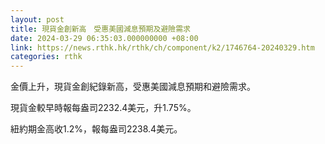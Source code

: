 ```yaml
---
layout: post
title: 現貨金創新高　受惠美國減息預期及避險需求　
date: 2024-03-29 06:35:03.000000000 +08:00
link: https://news.rthk.hk/rthk/ch/component/k2/1746764-20240329.htm
categories: rthk
---
```


金價上升，現貨金創紀錄新高，受惠美國減息預期和避險需求。

現貨金較早時報每盎司2232.4美元，升1.75%。

紐約期金高收1.2%，報每盎司2238.4美元。
